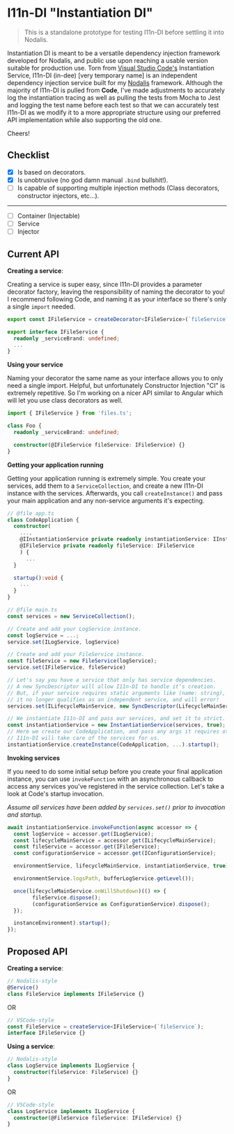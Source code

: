 # I11n-DI "Instantiation DI"

> This is a standalone prototype for testing I11n-DI before settling it into Nodalis.

<!-- `find . -wholename "./sources/*.d.ts" -type f -delete` -->

Instantiation DI is meant to be a versatile dependency injection framework developed for Nodalis, and public use upon reaching a usable version suitable for production use. Torn from [Visual Studio Code's](https://code.visualstudio.com) Instantiation Service, I11n-DI (in-dee) [very temporary name] is an independent dependency injection service built for my [Nodalis](https://github.com/project-nodalis) framework. Although the majority of I11n-DI is pulled from **Code**, I've made adjustments to accurately log the instantiation tracing as well as pulling the tests from Mocha to Jest and logging the test name before each test so that we can accurately test I11n-DI as we modify it to a more appropriate structure using our preferred API implementation while also supporting the old one.

Cheers!

## Checklist

- [x] Is based on decorators.
- [x] Is unobtrusive (no god damn manual `.bind` bullshit!).
- [ ] Is capable of supporting multiple injection methods (Class decorators, constructor injectors, etc...).

---

- [ ] Container (Injectable)
- [ ] Service
- [ ] Injector

## Current API

**Creating a service**:

Creating a service is super easy, since I11n-DI provides a parameter decorator factory, leaving the responsibility of naming the decorator to you! I recommend following Code, and naming it as your interface so there's only a single `import` needed.

```ts
export const IFileService = createDecorator<IFileService>(`fileService`);

export interface IFileService {
  readonly _serviceBrand: undefined;
  ...
}
```

**Using your service**

Naming your decorator the same name as your interface allows you to only need a single import. Helpful, but unfortunately Constructor Injection "CI" is extremely repetitive. So I'm working on a nicer API similar to Angular which will let you use class decorators as well.

```ts
import { IFileService } from 'files.ts';

class Foo {
  readonly _serviceBrand: undefined;

  constructor(@IFileService fileService: IFileService) {}
}
```

**Getting your application running**

Getting your application running is extremely simple. You create your services, add them to a `ServiceCollection`, and create a new I11n-DI instance with the services. Afterwards, you call `createInstance()` and pass your main application and any non-service arguments it's expecting.

```ts
// @file app.ts
class CodeApplication {
  constructor(
    ...,
    @IInstantiationService private readonly instantiationService: IInstantiationService,
    @IFileService private readonly fileService: IFileService
    ) {
      ...
  }

  startup():void {
    ...
  }
}

// @file main.ts
const services = new ServiceCollection();

// Create and add your LogService instance.
const logService = ...;
service.set(ILogService, logService)

// Create and add your FileService instance.
const fileService = new FileService(logService);
service.set(IFileService, fileService)

// Let's say you have a service that only has service dependencies.
// A new SyncDescriptor will allow I11n-DI to handle it's creation.
// But, if your service requires static arguments like (name: string),
// it no longer qualifies as an independent service, and will error!
services.set(ILifecycleMainService, new SyncDescriptor(LifecycleMainService));

// We instantiate I11n-DI and pass our services, and set it to strict.
const instantiationService = new InstantiationService(services, true);
// Here we create our CodeApplication, and pass any args it requires other than services.
// I11n-DI will take care of the services for us.
instantiationService.createInstance(CodeApplication, ...).startup();
```

**Invoking services**

If you need to do some initial setup before you create your final application instance, you can use `invokeFunction` with an asynchronous callback to access any services you've registered in the service collection. Let's take a look at Code's startup invocation.

_Assume all services have been added by `services.set()` prior to invocation and startup._

```ts
await instantiationService.invokeFunction(async accessor => {
  const logService = accessor.get(ILogService);
  const lifecycleMainService = accessor.get(ILifecycleMainService);
  const fileService = accessor.get(IFileService);
  const configurationService = accessor.get(IConfigurationService);

  environmentService, lifecycleMainService, instantiationService, true);

  environmentService.logsPath, bufferLogService.getLevel());

  once(lifecycleMainService.onWillShutdown)(() => {
		fileService.dispose();
		(configurationService as ConfigurationService).dispose();
  });

  instanceEnvironment).startup();
});
```

## Proposed API

**Creating a service**:

```ts
// Nodalis-style
@Service()
class FileService implements IFileService {}
```

OR

```ts
// VSCode-style
const FileService = createService<IFileService>(`fileService`);
interface IFileService {}
```

**Using a service**:

```ts
// Nodalis-style
class LogService implements ILogService {
  constructor(fileService: FileService) {}
}
```

OR

```ts
// VSCode-style
class LogService implements ILogService {
  constructor(@FileService fileService: IFileService) {}
}
```
